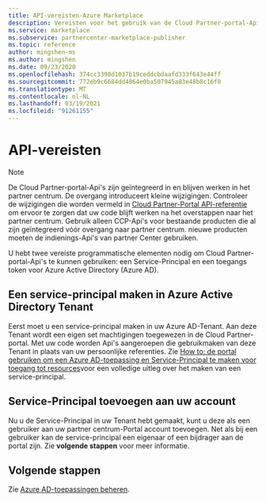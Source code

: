 ```yaml
---
title: API-vereisten-Azure Marketplace
description: Vereisten voor het gebruik van de Cloud Partner-portal-Api's.
ms.service: marketplace
ms.subservice: partnercenter-marketplace-publisher
ms.topic: reference
author: mingshen-ms
ms.author: mingshen
ms.date: 09/23/2020
ms.openlocfilehash: 374cc3398d1037b19ceddcbdaafd333f643e44ff
ms.sourcegitcommit: 772eb9c6684dd4864e0ba507945a83e48b8c16f0
ms.translationtype: MT
ms.contentlocale: nl-NL
ms.lasthandoff: 03/19/2021
ms.locfileid: "91261155"
---
```

# <a name="api-prerequisites"></a>API-vereisten

> [!NOTE]
> De Cloud Partner-portal-Api's zijn geïntegreerd in en blijven werken in het partner centrum. De overgang introduceert kleine wijzigingen. Controleer de wijzigingen die worden vermeld in [Cloud Partner-Portal API-referentie](cloud-partner-portal-api-overview.md) om ervoor te zorgen dat uw code blijft werken na het overstappen naar het partner centrum. Gebruik alleen CCP-Api's voor bestaande producten die al zijn geïntegreerd vóór overgang naar partner centrum. nieuwe producten moeten de indienings-Api's van partner Center gebruiken.

U hebt twee vereiste programmatische elementen nodig om Cloud Partner-portal-Api's te kunnen gebruiken: een Service-Principal en een toegangs token voor Azure Active Directory (Azure AD).

## <a name="create-service-principal-in-azure-active-directory-tenant"></a>Een service-principal maken in Azure Active Directory Tenant

Eerst moet u een service-principal maken in uw Azure AD-Tenant. Aan deze Tenant wordt een eigen set machtigingen toegewezen in de Cloud Partner-portal. Met uw code worden Api's aangeroepen die gebruikmaken van deze Tenant in plaats van uw persoonlijke referenties. Zie [How to: de portal gebruiken om een Azure AD-toepassing en Service-Principal te maken voor toegang tot resources](../active-directory/develop/howto-create-service-principal-portal.md)voor een volledige uitleg over het maken van een service-principal.

## <a name="add-service-principal-to-your-account"></a>Service-Principal toevoegen aan uw account

Nu u de Service-Principal in uw Tenant hebt gemaakt, kunt u deze als een gebruiker aan uw partner centrum-Portal account toevoegen. Net als bij een gebruiker kan de service-principal een eigenaar of een bijdrager aan de portal zijn. Zie **volgende stappen** voor meer informatie.

## <a name="next-steps"></a>Volgende stappen

Zie [Azure AD-toepassingen beheren](partner-center-portal/manage-account.md#manage-azure-ad-applications).

